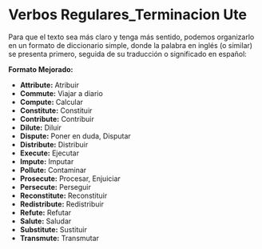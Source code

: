 # Verbos Regulares_Terminacion Ute

Para que el texto sea más claro y tenga más sentido, podemos organizarlo en un formato de diccionario simple, donde la palabra en inglés (o similar) se presenta primero, seguida de su traducción o significado en español:

**Formato Mejorado:**

*   **Attribute:** Atribuir
*   **Commute:** Viajar a diario
*   **Compute:** Calcular
*   **Constitute:** Constituir
*   **Contribute:** Contribuir
*   **Dilute:** Diluir
*   **Dispute:** Poner en duda, Disputar
*   **Distribute:** Distribuir
*   **Execute:** Ejecutar
*   **Impute:** Imputar
*   **Pollute:** Contaminar
*   **Prosecute:** Procesar, Enjuiciar
*   **Persecute:** Perseguir
*   **Reconstitute:** Reconstituir
*   **Redistribute:** Redistribuir
*   **Refute:** Refutar
*   **Salute:** Saludar
*   **Substitute:** Sustituir
*   **Transmute:** Transmutar

